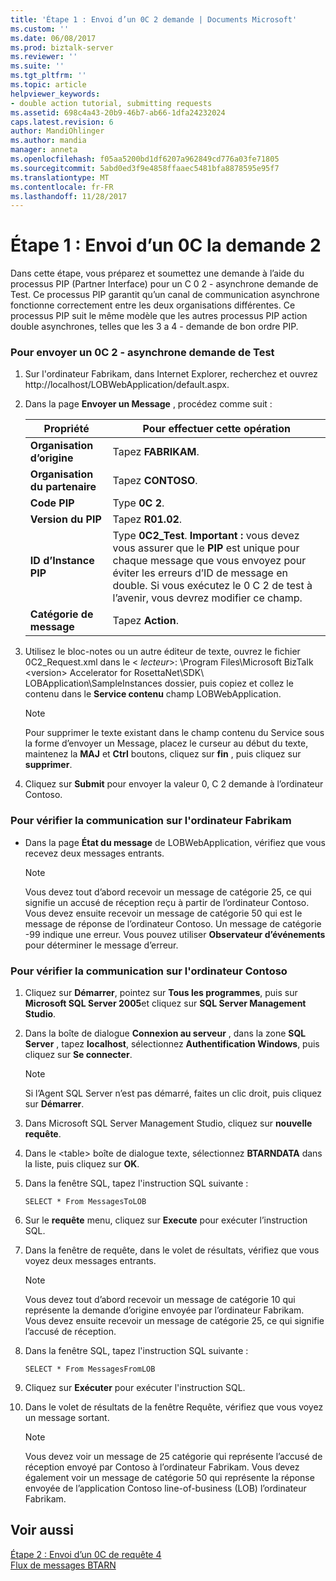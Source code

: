 ```yaml
---
title: 'Étape 1 : Envoi d’un 0C 2 demande | Documents Microsoft'
ms.custom: ''
ms.date: 06/08/2017
ms.prod: biztalk-server
ms.reviewer: ''
ms.suite: ''
ms.tgt_pltfrm: ''
ms.topic: article
helpviewer_keywords:
- double action tutorial, submitting requests
ms.assetid: 698c4a43-20b9-46b7-ab66-1dfa24232024
caps.latest.revision: 6
author: MandiOhlinger
ms.author: mandia
manager: anneta
ms.openlocfilehash: f05aa5200bd1df6207a962849cd776a03fe71805
ms.sourcegitcommit: 5abd0ed3f9e4858ffaaec5481bfa8878595e95f7
ms.translationtype: MT
ms.contentlocale: fr-FR
ms.lasthandoff: 11/28/2017
---
```

# <a name="step-1-submitting-a-0c2-request"></a>Étape 1 : Envoi d’un 0C la demande 2
Dans cette étape, vous préparez et soumettez une demande à l’aide du processus PIP (Partner Interface) pour un C 0 2 - asynchrone demande de Test. Ce processus PIP garantit qu’un canal de communication asynchrone fonctionne correctement entre les deux organisations différentes. Ce processus PIP suit le même modèle que les autres processus PIP action double asynchrones, telles que les 3 a 4 - demande de bon ordre PIP.  
  
### <a name="to-submit-a-0c2---asynchronous-test-request"></a>Pour envoyer un 0C 2 - asynchrone demande de Test  
  
1.  Sur l'ordinateur Fabrikam, dans Internet Explorer, recherchez et ouvrez http://localhost/LOBWebApplication/default.aspx.  
  
2.  Dans la page **Envoyer un Message** , procédez comme suit :  
  
    |Propriété|Pour effectuer cette opération|  
    |--------------|----------------|  
    |**Organisation d’origine**|Tapez **FABRIKAM**.|  
    |**Organisation du partenaire**|Tapez **CONTOSO**.|  
    |**Code PIP**|Type **0C 2**.|  
    |**Version du PIP**|Tapez **R01.02**.|  
    |**ID d’Instance PIP**|Type **0C2_Test**. **Important :** vous devez vous assurer que le **PIP** est unique pour chaque message que vous envoyez pour éviter les erreurs d’ID de message en double. Si vous exécutez le 0 C 2 de test à l’avenir, vous devrez modifier ce champ.|  
    |**Catégorie de message**|Tapez **Action**.|  
  
3.  Utilisez le bloc-notes ou un autre éditeur de texte, ouvrez le fichier 0C2_Request.xml dans le \< *lecteur*\>: \Program Files\Microsoft BizTalk \<version\> Accelerator for RosettaNet\SDK\ LOBApplication\SampleInstances dossier, puis copiez et collez le contenu dans le **Service contenu** champ LOBWebApplication.  
  
    > [!NOTE]
    >  Pour supprimer le texte existant dans le champ contenu du Service sous la forme d’envoyer un Message, placez le curseur au début du texte, maintenez la **MAJ** et **Ctrl** boutons, cliquez sur **fin** , puis cliquez sur **supprimer**.  
  
4.  Cliquez sur **Submit** pour envoyer la valeur 0, C 2 demande à l’ordinateur Contoso.  
  
### <a name="to-verify-successful-communication-on-the-fabrikam-computer"></a>Pour vérifier la communication sur l'ordinateur Fabrikam  
  
-   Dans la page **État du message** de LOBWebApplication, vérifiez que vous recevez deux messages entrants.  
  
    > [!NOTE]
    >  Vous devez tout d’abord recevoir un message de catégorie 25, ce qui signifie un accusé de réception reçu à partir de l’ordinateur Contoso. Vous devez ensuite recevoir un message de catégorie 50 qui est le message de réponse de l’ordinateur Contoso. Un message de catégorie -99 indique une erreur. Vous pouvez utiliser **Observateur d’événements** pour déterminer le message d’erreur.  
  
### <a name="to-verify-successful-communication-on-the-contoso-computer"></a>Pour vérifier la communication sur l'ordinateur Contoso  
  
1.  Cliquez sur **Démarrer**, pointez sur **Tous les programmes**, puis sur **Microsoft SQL Server 2005**et cliquez sur **SQL Server Management Studio**.  
  
2.  Dans la boîte de dialogue **Connexion au serveur** , dans la zone **SQL Server** , tapez **localhost**, sélectionnez **Authentification Windows**, puis cliquez sur **Se connecter**.  
  
    > [!NOTE]
    >  Si l’Agent SQL Server n’est pas démarré, faites un clic droit, puis cliquez sur **Démarrer**.  
  
3.  Dans Microsoft SQL Server Management Studio, cliquez sur **nouvelle requête**.  
  
4.  Dans le \<table\> boîte de dialogue texte, sélectionnez **BTARNDATA** dans la liste, puis cliquez sur **OK**.  
  
5.  Dans la fenêtre SQL, tapez l'instruction SQL suivante :  
  
    ```  
    SELECT * From MessagesToLOB  
    ```  
  
6.  Sur le **requête** menu, cliquez sur **Execute** pour exécuter l’instruction SQL.  
  
7.  Dans la fenêtre de requête, dans le volet de résultats, vérifiez que vous voyez deux messages entrants.  
  
    > [!NOTE]
    >  Vous devez tout d’abord recevoir un message de catégorie 10 qui représente la demande d’origine envoyée par l’ordinateur Fabrikam. Vous devez ensuite recevoir un message de catégorie 25, ce qui signifie l’accusé de réception.  
  
8.  Dans la fenêtre SQL, tapez l'instruction SQL suivante :  
  
    ```  
    SELECT * From MessagesFromLOB  
    ```  
  
9. Cliquez sur **Exécuter** pour exécuter l'instruction SQL.  
  
10. Dans le volet de résultats de la fenêtre Requête, vérifiez que vous voyez un message sortant.  
  
    > [!NOTE]
    >  Vous devez voir un message de 25 catégorie qui représente l’accusé de réception envoyé par Contoso à l’ordinateur Fabrikam. Vous devez également voir un message de catégorie 50 qui représente la réponse envoyée de l’application Contoso line-of-business (LOB) l’ordinateur Fabrikam.  
  
## <a name="see-also"></a>Voir aussi  
 [Étape 2 : Envoi d’un 0C de requête 4](../../adapters-and-accelerators/accelerator-rosettanet/step-2-submitting-a-0c4-query.md)   
 [Flux de messages BTARN](../../adapters-and-accelerators/accelerator-rosettanet/message-flow-in-btarn.md)